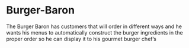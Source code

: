 # Burger-Baron
The Burger Baron has customers that will order in different ways and he wants his menus to automatically construct the burger ingredients in the proper order so he can display it to his gourmet burger chef’s
